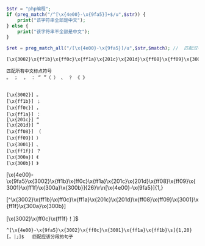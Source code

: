 

```php 
$str = "php编程";
if (preg_match("/^[\x{4e00}-\x{9fa5}]+$/u",$str)) {
    print("该字符串全部是中文");
} else {
    print("该字符串不全部是中文");
}

$ret = preg_match_all("/[\x{4e00}-\x{9fa5}]/u",$str,$match); //  匹配汉字内容并捕获存入 $match 
```

```
[\x{3002}\x{ff1b}\x{ff0c}\x{ff1a}\x{201c}\x{201d}\x{ff08}\x{ff09}\x{3001}\x{ff1f}\x{300a}\x{300b}]

匹配所有中文标点符号
。 ；  ， ： “ ”（ ） 、 ？ 《 》 


[\x{3002}] 。
[\x{ff1b}] ；
[\x{ff0c}] ，
[\x{ff1a}] ：
[\x{201c}] “
[\x{201d}] ”
[\x{ff08}] （
[\x{ff09}] ）
[\x{3001}] 、
[\x{ff1f}] ？
[\x{300a}] 《
[\x{300b}] 》
```


[\x{4e00}-\x{9fa5}\x{3002}\x{ff1b}\x{ff0c}\x{ff1a}\x{201c}\x{201d}\x{ff08}\x{ff09}\x{3001}\x{ff1f}\x{300a}\x{300b}]{26}\r\n[\x{4e00}-\x{9fa5}]{1,}

[^\x{3002}\x{ff1b}\x{ff0c}\x{ff1a}\x{201c}\x{201d}\x{ff08}\x{ff09}\x{3001}\x{ff1f}\x{300a}\x{300b}]

[\x{3002}\x{ff0c}\x{ff1f}！]$

```
^[\x{4e00}-\x{9fa5}\x{3002}\x{ff0c}\x{3001}\x{ff1a}\x{ff1b}\s]{1,20}[。|」]$   匹配应该分段的句子
```